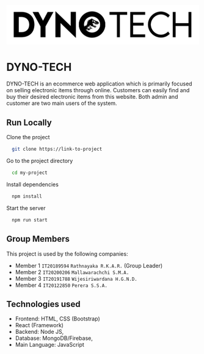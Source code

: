 ![Logo](https://github.com/Anuka-R98/ITPM_PROJECT/blob/IT20200206/frontend/public/images/DYNO_BLACK.png)

# DYNO-TECH

DYNO-TECH is an ecommerce web application
which is primarily focused on selling electronic items through online. Customers can easily find and buy their desired electronic items from this website. Both admin and customer are two main users of the system.

## Run Locally

Clone the project

```bash
  git clone https://link-to-project
```

Go to the project directory

```bash
  cd my-project
```

Install dependencies

```bash
  npm install
```

Start the server

```bash
  npm run start
```

## Group Members

This project is used by the following companies:

- Member 1 `IT20189594` `Rathnayaka R.K.A.R.` (Group Leader)
- Member 2 `IT20200206` `Mallawarachchi S.M.A.`
- Member 3 `IT20191788` `Wijesiriwardana H.G.N.D.`
- Member 4 `IT20122850` `Perera S.S.A.`

## Technologies used

- Frontend: HTML, CSS (Bootstrap)
- React (Framework)
- Backend: Node JS,
- Database: MongoDB/Firebase,
- Main Language: JavaScript

